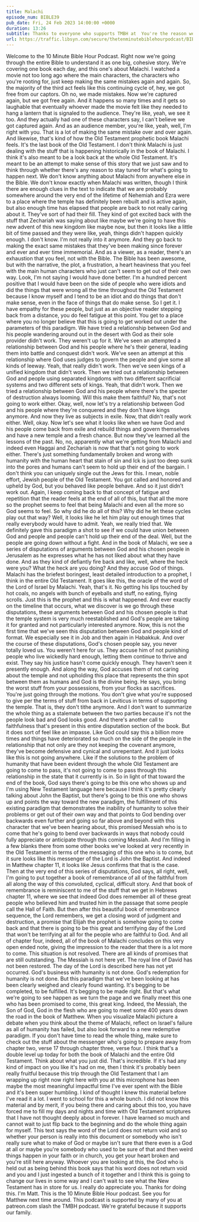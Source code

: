 ```yaml
---
title: Malachi
episode_num: BIBLE39
pub_date: Fri, 24 Feb 2023 14:00:00 +0000
duration: 13:26
subtitle: Thanks to everyone who supports TMBH at  You're the reason we can all do this together!  Music written and performed by 
url: https://traffic.libsyn.com/secure/thetenminutebiblehourpodcast/BIBLE39_-_Malachi.mp3
---
```


 Welcome to the 10 Minute Bible Hour Podcast. Right now we're going through the entire Bible to understand it as one big, cohesive story. We're covering one book each day, and this one's about Malachi. I watched a movie not too long ago where the main characters, the characters who you're rooting for, just keep making the same mistakes again and again. So, the majority of the third act feels like this continuing cycle of, hey, we got free from our captors. Oh no, we made mistakes. Now we're captured again, but we got free again. And it happens so many times and it gets so laughable that eventually whoever made the movie felt like they needed to hang a lantern that is signaled to the audience. They're like, yeah, we see it too. And they actually had one of these characters say, I can't believe we got captured again. And as an audience member, you're like, yeah, well, I'm right with you. That is a lot of making the same mistake over and over again. And likewise, that's kind of how the Old Testament prophetic book Malachi feels. It's the last book of the Old Testament. I don't think Malachi is just dealing with the stuff that is happening historically in the book of Malachi. I think it's also meant to be a look back at the whole Old Testament. It's meant to be an attempt to make sense of this story that we just saw and to think through whether there's any reason to stay tuned for what's going to happen next. We don't know anything about Malachi from anywhere else in the Bible. We don't know exactly when Malachi was written, though I think there are enough clues in the text to indicate that we are probably somewhere around the very end of the lifetime of Nehemiah and Ezra were to a place where the temple has definitely been rebuilt and is active again, but also enough time has elapsed that people are back to not really caring about it. They've sort of had their fill. They kind of got excited back with the stuff that Zechariah was saying about like maybe we're going to have this new advent of this new kingdom like maybe now, but then it looks like a little bit of time passed and they were like, yeah, things didn't happen quickly enough. I don't know. I'm not really into it anymore. And they go back to making the exact same mistakes that they've been making since forever and ever and ever time immemorial. And as a viewer, as a reader, there's an exhaustion that you feel, not with the Bible. The Bible has been awesome, but with the narrative, the plot, a frustration, a heart heaviness that you feel with the main human characters who just can't seem to get out of their own way. Look, I'm not saying I would have done better. I'm a hundred percent positive that I would have been on the side of people who were idiots and did the things that were wrong all the time throughout the Old Testament because I know myself and I tend to be an idiot and do things that don't make sense, even in the face of things that do make sense. So I get it. I have empathy for these people, but just as an objective reader stepping back from a distance, you do feel fatigue at this point. You get to a place where you no longer believe that this is going to get worked out under the parameters of this paradigm. We have tried a relationship between God and his people wandering around out in the desert with God as their sole provider didn't work. They weren't up for it. We've seen an attempted a relationship between God and his people where he's their general, leading them into battle and conquest didn't work. We've seen an attempt at this relationship where God uses judges to govern the people and give some all kinds of leeway. Yeah, that really didn't work. Then we've seen kings of a unified kingdom that didn't work. Then we tried out a relationship between God and people using separated kingdoms with two different sacrificial systems and two different sets of kings. Yeah, that didn't work. Then we tried a relationship between God and his people where there's the specter of destruction always looming. Will this make them faithful? No, that's not going to work either. Okay, well, now let's try a relationship between God and his people where they're conquered and they don't have kings anymore. And now they live as subjects in exile. Now, that didn't really work either. Well, okay. Now let's see what it looks like when we have God and his people come back from exile and rebuild things and govern themselves and have a new temple and a fresh chance. But now they've learned all the lessons of the past. No, no, apparently what we're getting from Malachi and indeed even Haggai and Zechariah is now that that's not going to work either. There's just something fundamentally broken and wrong with humanity with the human heart that stain of sin and Ick is just too deep sunk into the pores and humans can't seem to hold up their end of the bargain. I don't think you can uniquely single out the Jews for this. I mean, noble effort, Jewish people of the Old Testament. You got called and honored and upheld by God, but you behaved like people behave. And so it just didn't work out. Again, I keep coming back to that concept of fatigue and repetition that the reader feels at the end of all of this, but that all the more so the prophet seems to feel that being Malachi and even all the more so God seems to feel. So why did he do all of this? Why did he let these cycles play out that way? Well, it looks like he let him play out enough times that really everybody would have to admit. Yeah, we really tried that. We definitely gave this paradigm a shot to see if we could have union between God and people and people can't hold up their end of the deal. Well, but the people are going down without a fight. And in the book of Malachi, we see a series of disputations of arguments between God and his chosen people in Jerusalem as he expresses what he has not liked about what they have done. And as they kind of defiantly fire back and like, well, where the heck were you? What the heck are you doing? And they accuse God of things. Malachi has the briefest boringest, least detailed introduction to a prophet, I think in the entire Old Testament. It goes like this, the oracle of the word of the Lord of Israel by Malachi. Yeah, that's it. No getting his lips touched by hot coals, no angels with bunch of eyeballs and stuff, no eating, flying scrolls. Just this is the prophet and this is what happened. And ever exactly on the timeline that occurs, what we discover is we go through these disputations, these arguments between God and his chosen people is that the temple system is very much reestablished and God's people are taking it for granted and not particularly interested anymore. Now, this is not the first time that we've seen this disputation between God and people kind of format. We especially see it in Job and then again in Habakkuk. And over the course of these disputations, God's chosen people say, you never totally loved us. You weren't here for us. They accuse him of not punishing people who live wickedly hard enough, letting them continue to thrive and exist. They say his justice hasn't come quickly enough. They haven't seen it presently enough. And along the way, God accuses them of not caring about the temple and not upholding this place that represents the thin spot between them as humans and God is the divine being. He says, you bring the worst stuff from your possessions, from your flocks as sacrifices. You're just going through the motions. You don't give what you're supposed to give per the terms of stuff from back in Leviticus in terms of supporting the temple. That is, they don't tithe anymore. And I don't want to summarize the whole thing as a stalemate between the two parties because it's not the people look bad and God looks good. And there's another call to faithfulness that's present in this entire disputation section of the book. But it does sort of feel like an impasse. Like God could say this a billion more times and things have deteriorated so much on the side of the people in the relationship that not only are they not keeping the covenant anymore, they've become defensive and cynical and unrepentant. And it just looks like this is not going anywhere. Like if the solutions to the problem of humanity that have been evident through the whole Old Testament are going to come to pass, it's not going to come to pass through this relationship in the state that it currently is in. So in light of that toward the end of the book, God says there's going to be this one who shows up and I'm using New Testament language here because I think it's pretty clearly talking about John the Baptist, but there's going to be this one who shows up and points the way toward the new paradigm, the fulfillment of this existing paradigm that demonstrates the inability of humanity to solve their problems or get out of their own way and that points to God bending over backwards even further and going so far above and beyond with this character that we've been hearing about, this promised Messiah who is to come that he's going to bend over backwards in ways that nobody could fully appreciate or anticipate through this coming Messiah. And I'm filling in a few blanks there from some other books we've looked at very recently in the Old Testament in terms of the messaging of this one who is to come, but it sure looks like this messenger of the Lord is John the Baptist. And indeed in Matthew chapter 11, it looks like Jesus confirms that that is the case. Then at the very end of this series of disputations, God says, all right, well, I'm going to put together a book of remembrance of all of the faithful from all along the way of this convoluted, cyclical, difficult story. And that book of remembrance is reminiscent to me of the stuff that we get in Hebrews chapter 11, where we see that indeed God does remember all of these great people who believed him and trusted him in the passage that some people call the Hall of Faith. But then after this beautiful book of remembrance sequence, the Lord remembers, we get a closing word of judgment and destruction, a promise that Elijah the prophet is somehow going to come back and that there is going to be this great and terrifying day of the Lord that won't be terrifying at all for the people who are faithful to God. And all of chapter four, indeed, all of the book of Malachi concludes on this very open ended note, giving the impression to the reader that there is a lot more to come. This situation is not resolved. There are all kinds of promises that are still outstanding. The Messiah is not here yet. The royal line of David has not been restored. The day of the Lord is described here has not yet occurred. God's business with humanity is not done. God's redemption for humanity is not done. But this paradigm that we've been looking at has been clearly weighed and clearly found wanting. It's begging to be completed, to be fulfilled. It's begging to be made right. But that's what we're going to see happen as we turn the page and we finally meet this one who has been promised to come, this great king. Indeed, the Messiah, the Son of God, God in the flesh who are going to meet some 400 years down the road in the book of Matthew. When you visualize Malachi picture a debate when you think about the theme of Malachi, reflect on Israel's failure as all of humanity has failed, but also look forward to a new redemptive paradigm. If you don't have time to read the whole thing, make sure to check out the stuff about the messenger who's going to prepare away from chapter two, verse 17 through chapter three, verse four. I think that's a double level up today for both the book of Malachi and the entire Old Testament. Think about what you just did. That's incredible. If it's had any kind of impact on you like it's had on me, then I think it's probably been really fruitful because this trip through the Old Testament that I am wrapping up right now right here with you at this microphone has been maybe the most meaningful impactful time I've ever spent with the Bible and it's been super humbling. I kind of thought I knew this material before I've read it a lot. I went to school for this a whole bunch. I did not know this material and by merit, if you being there and caring about this too, you have forced me to fill my days and nights and time with Old Testament scriptures that I have not thought deeply about in forever. I have learned so much and cannot wait to just flip back to the beginning and do the whole thing again for myself. This text says the word of the Lord does not return void and so whether your person is really into this document or somebody who isn't really sure what to make of God or maybe isn't sure that there even is a God at all or maybe you're somebody who used to be sure of that and then weird things happen in your faith or in church, you get your heart broken and you're still here anyway. Whoever you are looking at this, the God who is held out as being behind this book says that his word does not return void and you and I just ingested a bunch of it together and I think this is going to change our lives in some way and I can't wait to see what the New Testament has in store for us. I really do appreciate you. Thanks for doing this. I'm Matt. This is the 10 Minute Bible Hour podcast. See you for Matthew next time around. This podcast is supported by many of you at patreon.com slash the TMBH podcast. We're grateful because it supports our family.